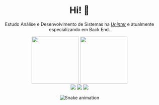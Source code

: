 <div>
  <h1 align="center">Hi! <a href="https://www.linkedin.com/in/edududuribeiro/"><i></i></a>👋</h1>
  <p align="center">Estudo Análise e Desenvolvimento de Sistemas na <a href="https://www.uninter.com/"><i>Uninter</i></a> e atualmente especializando em Back End.
  </a><br>
</div>


<div align="center">
  <a href="https://github.com/jsscmps">
    <img height="150em" src="https://github-readme-stats.vercel.app/api?username=jsscmps&count_private=true&include_all_commits=true&show_icons=true&theme=dracula&hide_border=false&show_owner=true"/>
    <img height="150em" src="https://github-readme-stats.vercel.app/api/top-langs/?username=jsscmps&theme=dracula&hide_border=false&&layout=compact"/>
  </a>
</div>


<div align="center">
  <a href="https://www.instagram.com/jsscmps/" target="_blank"><img src="https://img.shields.io/badge/-Instagram-%23E4405F?style=for-the-badge&logo=instagram&logoColor=white" target="_blank"></a>
  <a href="https://www.linkedin.com/in/jsscampos/" target="_blank"><img src="https://img.shields.io/badge/-LinkedIn-%230077B5?style=for-the-badge&logo=linkedin&logoColor=white" target="_blank"></a> 
  <a href="mailto:jsscmps22@gmail.com"><img src="https://img.shields.io/badge/-Gmail-%23333?style=for-the-badge&logo=gmail&logoColor=white" target="_blank"></a>
</div>

<div align="center">
  
  ![Snake animation](https://github.com/danielbped/danielbped/blob/output/github-contribution-grid-snake.svg)
  
</div>
